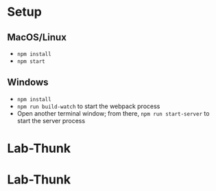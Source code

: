 # Setup

## MacOS/Linux

* `npm install`
* `npm start`

## Windows

* `npm install`
* `npm run build-watch` to start the webpack process
* Open another terminal window; from there, `npm run start-server` to start the server process
# Lab-Thunk
# Lab-Thunk
